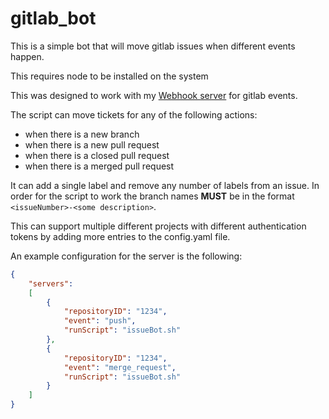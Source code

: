 # gitlab_bot
This is a simple bot that will move gitlab issues when different events happen.


This requires node to be installed on the system


This was designed to work with my [Webhook server](https://github.com/MarshallAsch/CI_server) for gitlab events.

The script can move tickets for any of the following actions:
 - when there is a new branch
 - when there is a new pull request
 - when there is a closed pull request
 - when there is a merged pull request


It can add a single label and remove any number of labels from an issue. In order for the script to work the
branch names **MUST** be in the format `<issueNumber>-<some description>`.


This can support multiple different projects with different authentication tokens by adding more entries to the config.yaml file.

An example configuration for the server is the following:

```json
{
    "servers":
    [
		{
		    "repositoryID": "1234",
		    "event": "push",
		    "runScript": "issueBot.sh"
		},
		{
		    "repositoryID": "1234",
		    "event": "merge_request",
		    "runScript": "issueBot.sh"
		}
	]
}
```
